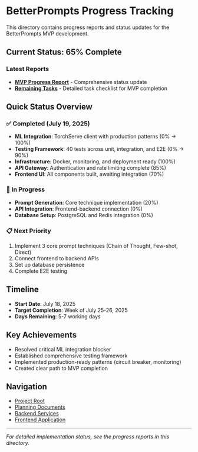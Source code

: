 # BetterPrompts Progress Tracking

This directory contains progress reports and status updates for the BetterPrompts MVP development.

## Current Status: 65% Complete

### Latest Reports
- **[MVP Progress Report](./MVP_PROGRESS_REPORT_2025_07_19.md)** - Comprehensive status update
- **[Remaining Tasks](./MVP_REMAINING_TASKS.md)** - Detailed task checklist for MVP completion

## Quick Status Overview

### ✅ Completed (July 19, 2025)
- **ML Integration**: TorchServe client with production patterns (0% → 100%)
- **Testing Framework**: 40 tests across unit, integration, and E2E (0% → 90%)
- **Infrastructure**: Docker, monitoring, and deployment ready (100%)
- **API Gateway**: Authentication and rate limiting complete (85%)
- **Frontend UI**: All components built, awaiting integration (70%)

### 🔄 In Progress
- **Prompt Generation**: Core technique implementation (20%)
- **API Integration**: Frontend-backend connection (0%)
- **Database Setup**: PostgreSQL and Redis integration (0%)

### 📋 Next Priority
1. Implement 3 core prompt techniques (Chain of Thought, Few-shot, Direct)
2. Connect frontend to backend APIs
3. Set up database persistence
4. Complete E2E testing

## Timeline
- **Start Date**: July 18, 2025
- **Target Completion**: Week of July 25-26, 2025
- **Days Remaining**: 5-7 working days

## Key Achievements
- Resolved critical ML integration blocker
- Established comprehensive testing framework
- Implemented production-ready patterns (circuit breaker, monitoring)
- Created clear path to MVP completion

## Navigation
- [Project Root](../../)
- [Planning Documents](../../planning/)
- [Backend Services](../../backend/services/)
- [Frontend Application](../../frontend/)

---

*For detailed implementation status, see the progress reports in this directory.*